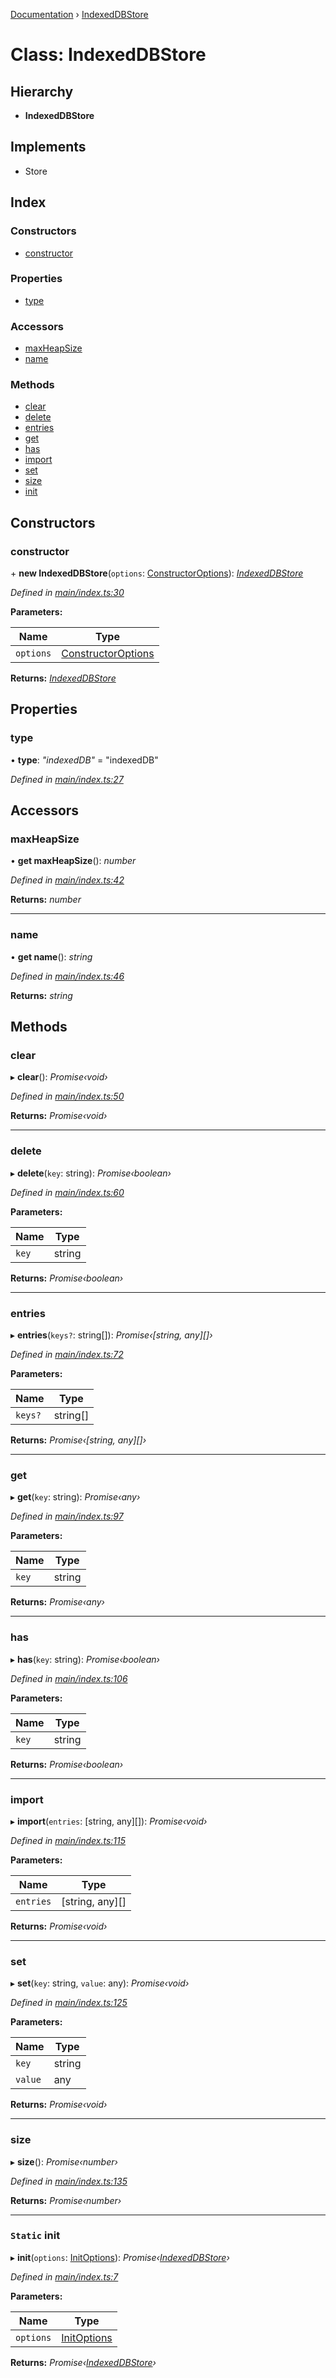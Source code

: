 [Documentation](../README.md) › [IndexedDBStore](indexeddbstore.md)

# Class: IndexedDBStore

## Hierarchy

* **IndexedDBStore**

## Implements

* Store

## Index

### Constructors

* [constructor](indexeddbstore.md#constructor)

### Properties

* [type](indexeddbstore.md#type)

### Accessors

* [maxHeapSize](indexeddbstore.md#maxheapsize)
* [name](indexeddbstore.md#name)

### Methods

* [clear](indexeddbstore.md#clear)
* [delete](indexeddbstore.md#delete)
* [entries](indexeddbstore.md#entries)
* [get](indexeddbstore.md#get)
* [has](indexeddbstore.md#has)
* [import](indexeddbstore.md#import)
* [set](indexeddbstore.md#set)
* [size](indexeddbstore.md#size)
* [init](indexeddbstore.md#static-init)

## Constructors

###  constructor

\+ **new IndexedDBStore**(`options`: [ConstructorOptions](../interfaces/constructoroptions.md)): *[IndexedDBStore](indexeddbstore.md)*

*Defined in [main/index.ts:30](https://github.com/badbatch/cachemap/blob/29323d9/packages/indexed-db/src/main/index.ts#L30)*

**Parameters:**

Name | Type |
------ | ------ |
`options` | [ConstructorOptions](../interfaces/constructoroptions.md) |

**Returns:** *[IndexedDBStore](indexeddbstore.md)*

## Properties

###  type

• **type**: *"indexedDB"* = "indexedDB"

*Defined in [main/index.ts:27](https://github.com/badbatch/cachemap/blob/29323d9/packages/indexed-db/src/main/index.ts#L27)*

## Accessors

###  maxHeapSize

• **get maxHeapSize**(): *number*

*Defined in [main/index.ts:42](https://github.com/badbatch/cachemap/blob/29323d9/packages/indexed-db/src/main/index.ts#L42)*

**Returns:** *number*

___

###  name

• **get name**(): *string*

*Defined in [main/index.ts:46](https://github.com/badbatch/cachemap/blob/29323d9/packages/indexed-db/src/main/index.ts#L46)*

**Returns:** *string*

## Methods

###  clear

▸ **clear**(): *Promise‹void›*

*Defined in [main/index.ts:50](https://github.com/badbatch/cachemap/blob/29323d9/packages/indexed-db/src/main/index.ts#L50)*

**Returns:** *Promise‹void›*

___

###  delete

▸ **delete**(`key`: string): *Promise‹boolean›*

*Defined in [main/index.ts:60](https://github.com/badbatch/cachemap/blob/29323d9/packages/indexed-db/src/main/index.ts#L60)*

**Parameters:**

Name | Type |
------ | ------ |
`key` | string |

**Returns:** *Promise‹boolean›*

___

###  entries

▸ **entries**(`keys?`: string[]): *Promise‹[string, any][]›*

*Defined in [main/index.ts:72](https://github.com/badbatch/cachemap/blob/29323d9/packages/indexed-db/src/main/index.ts#L72)*

**Parameters:**

Name | Type |
------ | ------ |
`keys?` | string[] |

**Returns:** *Promise‹[string, any][]›*

___

###  get

▸ **get**(`key`: string): *Promise‹any›*

*Defined in [main/index.ts:97](https://github.com/badbatch/cachemap/blob/29323d9/packages/indexed-db/src/main/index.ts#L97)*

**Parameters:**

Name | Type |
------ | ------ |
`key` | string |

**Returns:** *Promise‹any›*

___

###  has

▸ **has**(`key`: string): *Promise‹boolean›*

*Defined in [main/index.ts:106](https://github.com/badbatch/cachemap/blob/29323d9/packages/indexed-db/src/main/index.ts#L106)*

**Parameters:**

Name | Type |
------ | ------ |
`key` | string |

**Returns:** *Promise‹boolean›*

___

###  import

▸ **import**(`entries`: [string, any][]): *Promise‹void›*

*Defined in [main/index.ts:115](https://github.com/badbatch/cachemap/blob/29323d9/packages/indexed-db/src/main/index.ts#L115)*

**Parameters:**

Name | Type |
------ | ------ |
`entries` | [string, any][] |

**Returns:** *Promise‹void›*

___

###  set

▸ **set**(`key`: string, `value`: any): *Promise‹void›*

*Defined in [main/index.ts:125](https://github.com/badbatch/cachemap/blob/29323d9/packages/indexed-db/src/main/index.ts#L125)*

**Parameters:**

Name | Type |
------ | ------ |
`key` | string |
`value` | any |

**Returns:** *Promise‹void›*

___

###  size

▸ **size**(): *Promise‹number›*

*Defined in [main/index.ts:135](https://github.com/badbatch/cachemap/blob/29323d9/packages/indexed-db/src/main/index.ts#L135)*

**Returns:** *Promise‹number›*

___

### `Static` init

▸ **init**(`options`: [InitOptions](../interfaces/initoptions.md)): *Promise‹[IndexedDBStore](indexeddbstore.md)›*

*Defined in [main/index.ts:7](https://github.com/badbatch/cachemap/blob/29323d9/packages/indexed-db/src/main/index.ts#L7)*

**Parameters:**

Name | Type |
------ | ------ |
`options` | [InitOptions](../interfaces/initoptions.md) |

**Returns:** *Promise‹[IndexedDBStore](indexeddbstore.md)›*

